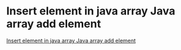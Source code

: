 # Insert element in java array  Java array add element
[Insert element in java array  Java array add element](https://aiwithcloud.com/2022/09/19/insert_element_in_java_array__java_array_add_element/)